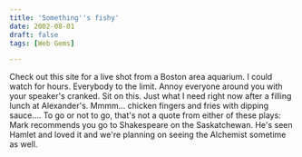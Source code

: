 ```yaml
---
title: 'Something''s fishy'
date: 2002-08-01
draft: false
tags: [Web Gems]

---
```


Check out this site for a live shot from a Boston area aquarium. I could watch for hours. Everybody to the limit. Annoy everyone around you with your speaker's cranked. Sit on this. Just what I need right now after a filling lunch at Alexander's. Mmmm... chicken fingers and fries with dipping sauce.... To go or not to go, that's not a quote from either of these plays: Mark recommends you go to Shakespeare on the Saskatchewan. He's seen Hamlet and loved it and we're planning on seeing the Alchemist sometime as well.